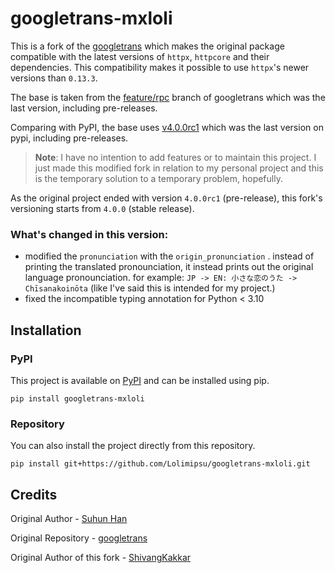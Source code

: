 # googletrans-mxloli

This is a fork of the [googletrans](https://github.com/ssut/py-googletrans) which makes the original package compatible with the latest versions of `httpx`, `httpcore` and their dependencies. This compatibility makes it possible to use `httpx`'s newer versions than `0.13.3`.

The base is taken from the [feature/rpc](https://github.com/ssut/py-googletrans/tree/feature/rpc) branch of googletrans which was the last version, including pre-releases.

Comparing with PyPI, the base uses [v4.0.0rc1](https://pypi.org/project/googletrans/4.0.0rc1/) which was the last version on pypi, including pre-releases.

> **Note**: I have no intention to add features or to maintain this project. I just made this modified fork in relation to my personal project and this is the temporary solution to a temporary problem, hopefully.

As the original project ended with version `4.0.0rc1` (pre-release), this fork's versioning starts from `4.0.0` (stable release).

### What's changed in this version:
- modified the `pronunciation` with the `origin_pronunciation` . instead of printing the translated pronounciation, it instead prints out the original language pronounciation. for example: `JP -> EN: 小さな恋のうた -> Chīsanakoinōta` (like I've said this is intended for my project.)
- fixed the incompatible typing annotation for Python < 3.10 

## Installation

### PyPI

This project is available on [PyPI](https://pypi.org/project/googletrans-mxloli) and can be installed using pip.

```shell
pip install googletrans-mxloli
```

### Repository

You can also install the project directly from this repository.

```shell
pip install git+https://github.com/Lolimipsu/googletrans-mxloli.git
```

## Credits

Original Author - [Suhun Han](https://github.com/ssut)

Original Repository - [googletrans](https://github.com/ssut/py-googletrans)

Original Author of this fork - [ShivangKakkar](https://github.com/ShivangKakkar/googletrans)
